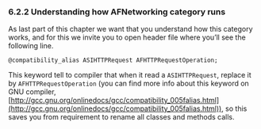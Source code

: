 ### 6.2.2 Understanding how AFNetworking category runs  
  
As last part of this chapter we want that you understand how this category works, and for this we invite you to open header file where you’ll see the following line.  
  
```obj-c  
@compatibility_alias ASIHTTPRequest AFHTTPRequestOperation;  
```  
  
This keyword tell to compiler that when it read a `ASIHTTPRequest`, replace it by `AFHTTPRequestOperation` (you can find more info about this keyword on GNU compiler, [http://gcc.gnu.org/onlinedocs/gcc/compatibility_005falias.html](http://gcc.gnu.org/onlinedocs/gcc/compatibility_005falias.html)), so this saves you from requirement to rename all classes and methods calls.